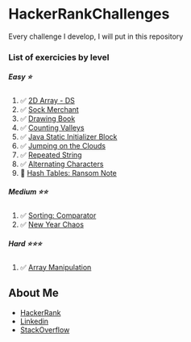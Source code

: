 # HackerRankChallenges
Every challenge I develop, I will put in this repository

### List of exercicies by level
##### Easy ⭐
1. ✅ [2D Array - DS](https://www.hackerrank.com/challenges/2d-array/problem)
2. ✅ [Sock Merchant](https://www.hackerrank.com/challenges/sock-merchant/problem)
3. ✅ [Drawing Book](https://www.hackerrank.com/challenges/drawing-book/problem)
4. ✅ [Counting Valleys](https://www.hackerrank.com/challenges/counting-valleys/problem)
5. ✅ [Java Static Initializer Block](https://www.hackerrank.com/challenges/java-static-initializer-block/problem)
6. ✅ [Jumping on the Clouds](https://www.hackerrank.com/challenges/jumping-on-the-clouds/problem)
7. ✅ [Repeated String](https://www.hackerrank.com/challenges/repeated-string/problem)
8. ✅ [Alternating Characters](https://www.hackerrank.com/challenges/alternating-characters/problem)
9. 🚧 [Hash Tables: Ransom Note](https://www.hackerrank.com/challenges/ctci-ransom-note/problem)

##### Medium ⭐⭐
1. ✅ [Sorting: Comparator](https://www.hackerrank.com/challenges/ctci-comparator-sorting/problem)
2. ✅ [New Year Chaos](https://www.hackerrank.com/challenges/new-year-chaos/problem)

##### Hard ⭐⭐⭐ 
1. ✅ [Array Manipulation](https://www.hackerrank.com/challenges/crush/problem)

## About Me 
* [HackerRank](https://www.hackerrank.com/pedrobragadev)
* [Linkedin](https://www.linkedin.com/in/pedrobragadev/)
* [StackOverflow](https://stackoverflow.com/story/pedrobragadev)
